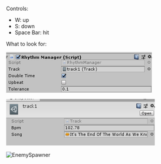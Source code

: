 Controls: 
- W: up
- S: down
- Space Bar: hit

What to look for:

![Rhythm Manager](rtmManager.png)

![Track Scriptable Object](track.png)

![EnemySpawner](spawn.png)
